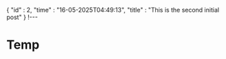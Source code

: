 {
  "id" : 2,
  "time" : "16-05-2025T04:49:13",
  "title" : "This is the second initial post"
} 
!---

# Temp

